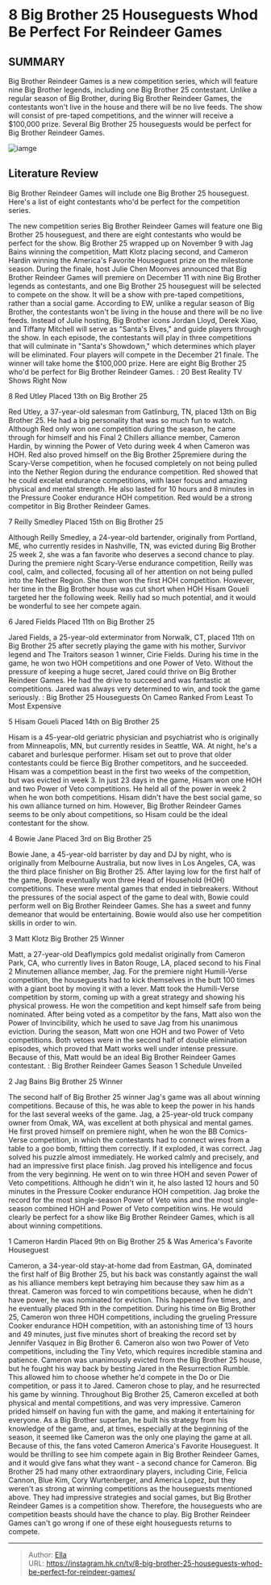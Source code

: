 # 8 Big Brother 25 Houseguests Whod Be Perfect For Reindeer Games


## SUMMARY 


 Big Brother Reindeer Games is a new competition series, which will feature nine Big Brother legends, including one Big Brother 25 contestant. 
 Unlike a regular season of Big Brother, during Big Brother Reindeer Games, the contestants won&#39;t live in the house and there will be no live feeds. The show will consist of pre-taped competitions, and the winner will receive a $100,000 prize. 
 Several Big Brother 25 houseguests would be perfect for Big Brother Reindeer Games. 

![iamge](https://static1.srcdn.com/wordpress/wp-content/uploads/2023/11/all-17-big-brother-25-houseguests-gameplay-ranked-you-won-t-believe-who-s-on-top.jpg)

## Literature Review
Big Brother Reindeer Games will include one Big Brother 25 houseguest. Here&#39;s a list of eight contestants who&#39;d be perfect for the competition series.




The new competition series Big Brother Reindeer Games will feature one Big Brother 25 houseguest, and there are eight contestants who would be perfect for the show. Big Brother 25 wrapped up on November 9 with Jag Bains winning the competition, Matt Klotz placing second, and Cameron Hardin winning the America&#39;s Favorite Houseguest prize on the milestone season. During the finale, host Julie Chen Moonves announced that Big Brother Reindeer Games will premiere on December 11 with nine Big Brother legends as contestants, and one Big Brother 25 houseguest will be selected to compete on the show. It will be a show with pre-taped competitions, rather than a social game.
According to EW, unlike a regular season of Big Brother, the contestants won&#39;t be living in the house and there will be no live feeds. Instead of Julie hosting, Big Brother icons Jordan Lloyd, Derek Xiao, and Tiffany Mitchell will serve as &#34;Santa&#39;s Elves,&#34; and guide players through the show. In each episode, the contestants will play in three competitions that will culminate in &#34;Santa&#39;s Showdown,&#34; which determines which player will be eliminated. Four players will compete in the December 21 finale. The winner will take home the $100,000 prize. Here are eight Big Brother 25 who&#39;d be perfect for Big Brother Reindeer Games.
 : 20 Best Reality TV Shows Right Now









 








 8  Red Utley 
Placed 13th on Big Brother 25
        

Red Utley, a 37-year-old salesman from Gatlinburg, TN, placed 13th on Big Brother 25. He had a big personality that was so much fun to watch. Although Red only won one competition during the season, he came through for himself and his Final 2 Chillers alliance member, Cameron Hardin, by winning the Power of Veto during week 4 when Cameron was HOH.
Red also proved himself on the Big Brother 25premiere during the Scary-Verse competition, when he focused completely on not being pulled into the Nether Region during the endurance competition. Red showed that he could excelat endurance competitions, with laser focus and amazing physical and mental strength. He also lasted for 10 hours and 8 minutes in the Pressure Cooker endurance HOH competition. Red would be a strong competitor in Big Brother Reindeer Games.





 7  Reilly Smedley 
Placed 15th on Big Brother 25
        

Although Reilly Smedley, a 24-year-old bartender, originally from Portland, ME, who currently resides in Nashville, TN, was evicted during Big Brother 25 week 2, she was a fan favorite who deserves a second chance to play. During the premiere night Scary-Verse endurance competition, Reilly was cool, calm, and collected, focusing all of her attention on not being pulled into the Nether Region. She then won the first HOH competition. However, her time in the Big Brother house was cut short when HOH Hisam Goueli targeted her the following week. Reilly had so much potential, and it would be wonderful to see her compete again.





 6  Jared Fields 
Placed 11th on Big Brother 25
        

Jared Fields, a 25-year-old exterminator from Norwalk, CT, placed 11th on Big Brother 25 after secretly playing the game with his mother, Survivor legend and The Traitors season 1 winner, Cirie Fields. During his time in the game, he won two HOH competitions and one Power of Veto. Without the pressure of keeping a huge secret, Jared could thrive on Big Brother Reindeer Games. He had the drive to succeed and was fantastic at competitions. Jared was always very determined to win, and took the game seriously.
 : Big Brother 25 Houseguests On Cameo Ranked From Least To Most Expensive





 5  Hisam Goueli 
Placed 14th on Big Brother 25
        

Hisam is a 45-year-old geriatric physician and psychiatrist who is originally from Minneapolis, MN, but currently resides in Seattle, WA. At night, he&#39;s a cabaret and burlesque performer. Hisam set out to prove that older contestants could be fierce Big Brother competitors, and he succeeded. Hisam was a competition beast in the first two weeks of the competition, but was evicted in week 3.
In just 23 days in the game, Hisam won one HOH and two Power of Veto competitions. He held all of the power in week 2 when he won both competitions. Hisam didn&#39;t have the best social game, so his own alliance turned on him. However, Big Brother Reindeer Games seems to be only about competitions, so Hisam could be the ideal contestant for the show.





 4  Bowie Jane 
Placed 3rd on Big Brother 25


 







Bowie Jane, a 45-year-old barrister by day and DJ by night, who is originally from Melbourne Australia, but now lives in Los Angeles, CA, was the third place finisher on Big Brother 25. After laying low for the first half of the game, Bowie eventually won three Head of Household (HOH) competitions. These were mental games that ended in tiebreakers. Without the pressures of the social aspect of the game to deal with, Bowie could perform well on Big Brother Reindeer Games. She has a sweet and funny demeanor that would be entertaining. Bowie would also use her competition skills in order to win.





 3  Matt Klotz 
Big Brother 25 Winner


 







Matt, a 27-year-old Deaflympics gold medalist originally from Cameron Park, CA, who currently lives in Baton Rouge, LA, placed second to his Final 2 Minutemen alliance member, Jag. For the premiere night Humili-Verse competition, the houseguests had to kick themselves in the butt 100 times with a giant boot by moving it with a lever. Matt took the Humili-Verse competition by storm, coming up with a great strategy and showing his physical prowess. He won the competition and kept himself safe from being nominated.
After being voted as a competitor by the fans, Matt also won the Power of Invincibility, which he used to save Jag from his unanimous eviction. During the season, Matt won one HOH and two Power of Veto competitions. Both vetoes were in the second half of double elimination episodes, which proved that Matt works well under intense pressure. Because of this, Matt would be an ideal Big Brother Reindeer Games contestant.
 : Big Brother Reindeer Games Season 1 Schedule Unveiled





 2  Jag Bains 
Big Brother 25 Winner


The second half of Big Brother 25 winner Jag&#39;s game was all about winning competitions. Because of this, he was able to keep the power in his hands for the last several weeks of the game. Jag, a 25-year-old truck company owner from Omak, WA, was excellent at both physical and mental games. He first proved himself on premiere night, when he won the BB Comics-Verse competition, in which the contestants had to connect wires from a table to a goo bomb, fitting them correctly. If it exploded, it was correct. Jag solved his puzzle almost immediately. He worked calmly and precisely, and had an impressive first place finish.
Jag proved his intelligence and focus from the very beginning. He went on to win three HOH and seven Power of Veto competitions. Although he didn&#39;t win it, he also lasted 12 hours and 50 minutes in the Pressure Cooker endurance HOH competition. Jag broke the record for the most single-season Power of Veto wins and the most single-season combined HOH and Power of Veto competition wins. He would clearly be perfect for a show like Big Brother Reindeer Games, which is all about winning competitions.





 1  Cameron Hardin 
Placed 9th on Big Brother 25 &amp; Was America&#39;s Favorite Houseguest


 







Cameron, a 34-year-old stay-at-home dad from Eastman, GA, dominated the first half of Big Brother 25, but his back was constantly against the wall as his alliance members kept betraying him because they saw him as a threat. Cameron was forced to win competitions because, when he didn&#39;t have power, he was nominated for eviction. This happened five times, and he eventually placed 9th in the competition.
During his time on Big Brother 25, Cameron won three HOH competitions, including the grueling Pressure Cooker endurance HOH competition, with an astonishing time of 13 hours and 49 minutes, just five minutes short of breaking the record set by Jennifer Vasquez in Big Brother 6. Cameron also won two Power of Veto competitions, including the Tiny Veto, which requires incredible stamina and patience.
Cameron was unanimously evicted from the Big Brother 25 house, but he fought his way back by besting Jared in the Resurrection Rumble. This allowed him to choose whether he&#39;d compete in the Do or Die competition, or pass it to Jared. Cameron chose to play, and he resurrected his game by winning. Throughout Big Brother 25, Cameron excelled at both physical and mental competitions, and was very impressive.
Cameron prided himself on having fun with the game, and making it entertaining for everyone. As a Big Brother superfan, he built his strategy from his knowledge of the game, and, at times, especially at the beginning of the season, it seemed like Cameron was the only one playing the game at all. Because of this, the fans voted Cameron America&#39;s Favorite Houseguest. It would be thrilling to see him compete again in Big Brother Reindeer Games, and it would give fans what they want - a second chance for Cameron.
Big Brother 25 had many other extraordinary players, including Cirie, Felicia Cannon, Blue Kim, Cory Wurtenberger, and America Lopez, but they weren&#39;t as strong at winning competitions as the houseguests mentioned above. They had impressive strategies and social games, but Big Brother Reindeer Games is a competition show. Therefore, the houseguests who are competition beasts should have the chance to play. Big Brother Reindeer Games can&#39;t go wrong if one of these eight houseguests returns to compete.


---

> Author: [Ella](https://instagram.hk.cn/)  
> URL: https://instagram.hk.cn/tv/8-big-brother-25-houseguests-whod-be-perfect-for-reindeer-games/  


